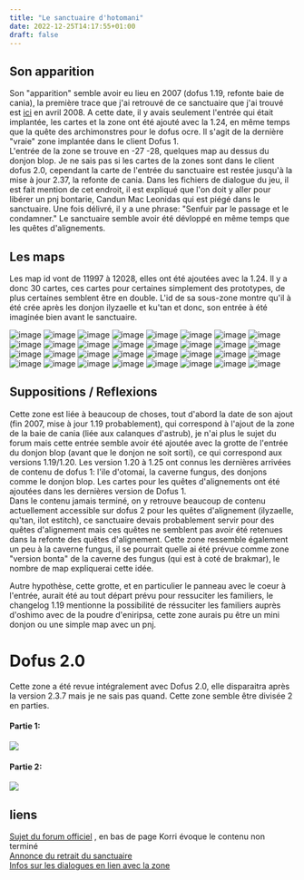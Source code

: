 ```yaml
---
title: "Le sanctuaire d'hotomani"
date: 2022-12-25T14:17:55+01:00
draft: false
---
```


## Son apparition
Son "apparition" semble avoir eu lieu en 2007 (dofus 1.19, refonte baie de cania), la première trace que j'ai retrouvé de ce sanctuaire que j'ai trouvé est [ici](https://forums.jeuxonline.info/sujet/887034/grotte-au-coeur?highlight=grotte+coeur) en avril 2008. A cette date, il y avais seulement l'entrée qui était implantée, les cartes et la zone ont été ajouté avec la 1.24, en même temps que la quête des archimonstres pour le dofus ocre. Il s'agit de la dernière "vraie" zone implantée dans le client Dofus 1.  
L'entrée de la zone se trouve en -27 -28, quelques map au dessus du donjon blop.
Je ne sais pas si les cartes de la zones sont dans le client dofus 2.0, cependant la carte de l'entrée du sanctuaire est restée jusqu'à la mise à jour 2.37, la refonte de cania.
Dans les fichiers de dialogue du jeu, il est fait mention de cet endroit, il est expliqué que l'on doit y aller pour libérer un pnj bontarie, Candun Mac Leonidas qui est piégé dans le sanctuaire. Une fois délivré, il y a une phrase: "Senfuir par le passage et le condamner."
Le sanctuaire semble avoir été dévloppé en même temps que les quêtes d'alignements.

## Les maps
Les map id vont de 11997 à 12028, elles ont été ajoutées avec la 1.24. Il y a donc 30 cartes, ces cartes pour certaines simplement des prototypes, de plus certaines semblent être en double.
L'id de sa sous-zone montre qu'il à été crée après les donjon ilyzaelle et ku'tan et donc, son entrée à été imaginée bien avant le sanctuaire.

![image](images/11997.png)
![image](images/11998.png)
![image](images/11999.png)
![image](images/12000.png)
![image](images/12001.png)
![image](images/12002.png)
![image](images/12003.png)
![image](images/12004.png)
![image](images/12005.png)
![image](images/12006.png)
![image](images/12007.png)
![image](images/12008.png)
![image](images/12009.png)
![image](images/12010.png)
![image](images/12011.png)
![image](images/12012.png)
![image](images/12013.png)
![image](images/12014.png)
![image](images/12015.png)
![image](images/12016.png)
![image](images/12017.png)
![image](images/12018.png)
![image](images/12019.png)
![image](images/12020.png)
![image](images/12021.png)
![image](images/12022.png)
![image](images/12023.png)
![image](images/12024.png)
![image](images/12025.png)
![image](images/12026.png)
![image](images/12027.png)
![image](images/12028.png)

## Suppositions / Reflexions

Cette zone est liée à beaucoup de choses, tout d'abord la date de son ajout (fin 2007, mise à jour 1.19 probablement), qui correspond à l'ajout de la zone de la baie de cania (liée aux calanques d'astrub), je n'ai plus le sujet du forum mais cette entrée semble avoir été ajoutée avec la grotte de l'entrée du donjon blop (avant que le donjon ne soit sorti), ce qui correspond aux versions 1.19/1.20.
Les version 1.20 à 1.25 ont connus les dernières arrivées de contenu de dofus 1: l'ile d'otomai, la caverne fungus, des donjons comme le donjon blop. Les cartes pour les quêtes d'alignements ont été ajoutées dans les dernières version de Dofus 1.  
Dans le contenu jamais terminé, on y retrouve beaucoup de contenu actuellement accessible sur dofus 2 pour les quêtes d'alignement (ilyzaelle, qu'tan, ilot estitch), ce sanctuaire devais probablement servir pour des quêtes d'alignement mais ces quêtes ne semblent pas avoir été retenues dans la refonte des quêtes d'alignement.
Cette zone ressemble également un peu à la caverne fungus, il se pourrait quelle ai été prévue comme zone "version bonta" de la caverne des fungus (qui est à coté de brakmar), le nombre de map expliquerai cette idée.

Autre hypothèse, cette grotte, et en particulier le panneau avec le coeur à l'entrée, aurait été au tout départ prévu pour ressuciter les familiers, le changelog 1.19 mentionne la possibilité de réssuciter les familiers auprès d'oshimo avec de la poudre d'eniripsa, cette zone aurais pu être un mini donjon ou une simple map avec un pnj.

# Dofus 2.0

Cette zone a été revue intégralement avec Dofus 2.0, elle disparaitra après la version 2.3.7 mais je ne sais pas quand.
Cette zone semble être divisée 2 en parties.

#### Partie 1:
![](images/Hotomani2.0-1.jpeg)

#### Partie 2:
![](images/Hotomani2.0-2.jpeg)

## liens 

[Sujet du forum officiel](https://www.dofus.com/fr/forum/1003-divers/1932436-legendes-mysteres-dofus?sort=rate_D&page=1) , en bas de page Korri évoque le contenu non terminé  
[Annonce du retrait du sanctuaire](https://www.dofus.com/fr/forum/1103-discussions-generales/2176880-vole-sanctuaire-hotomani?page=1)  
[Infos sur les dialogues en lien avec la zone](https://www.dofus.com/fr/forum/1003-divers/188420-sanctuaire-hotomani?page=3)